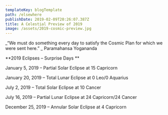 ```yaml
---
templateKey: blogTemplate
path: /elsewhere
publishDate: 2019-02-09T20:26:07.387Z
title: A Celestial Preview of 2019
image: /assets/2019-cosmic-preview.jpg
---
```

_“We must do something every day to satisfy the Cosmic Plan for which we were sent here.”   _                                                                                                               Paramahansa Yogananda





**2019 Eclipses – Surprise Days**

January 5, 2019 – Partial Solar Eclipse at 15 Capricorn

January 20, 2019 – Total Lunar Eclipse at 0 Leo/0 Aquarius

July 2, 2019 – Total Solar Eclipse at 10 Cancer

July 16, 2019 – Partial Lunar Eclipse at 24 Capricorn/24 Cancer

December 25, 2019 – Annular Solar Eclipse at 4 Capricorn
